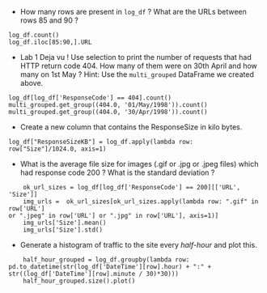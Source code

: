 * How many rows are present in `log_df` ? What are the URLs between rows 85 and 90 ?

```
log_df.count()
log_df.iloc[85:90,].URL

```


* Lab 1 Deja vu ! Use selection to print the number of requests that had HTTP
  return code 404. How many of them were on 30th April and how many on 1st May ?
  Hint: Use the `multi_grouped` DataFrame we created above.

```
log_df[log_df['ResponseCode'] == 404].count()
multi_grouped.get_group((404.0, '01/May/1998')).count()
multi_grouped.get_group((404.0, '30/Apr/1998')).count()
```

* Create a new column that contains the ResponseSize in kilo bytes.

```
log_df["ResponseSizeKB"] = log_df.apply(lambda row: row["Size"]/1024.0, axis=1)
```

* What is the average file size for images (.gif or .jpg or .jpeg files) which
had response code 200 ? What is the standard deviation ?

```
    ok_url_sizes = log_df[log_df['ResponseCode'] == 200][['URL', 'Size']]
    img_urls =  ok_url_sizes[ok_url_sizes.apply(lambda row: ".gif" in row['URL']
or ".jpeg" in row['URL'] or ".jpg" in row['URL'], axis=1)]
    img_urls['Size'].mean()
    img_urls['Size'].std()
```

* Generate a histogram of traffic to the site every *half-hour* and plot this.

```
    half_hour_grouped = log_df.groupby(lambda row: pd.to_datetime(str(log_df['DateTime'][row].hour) + ":" +
str((log_df['DateTime'][row].minute / 30)*30)))
    half_hour_grouped.size().plot()
```
